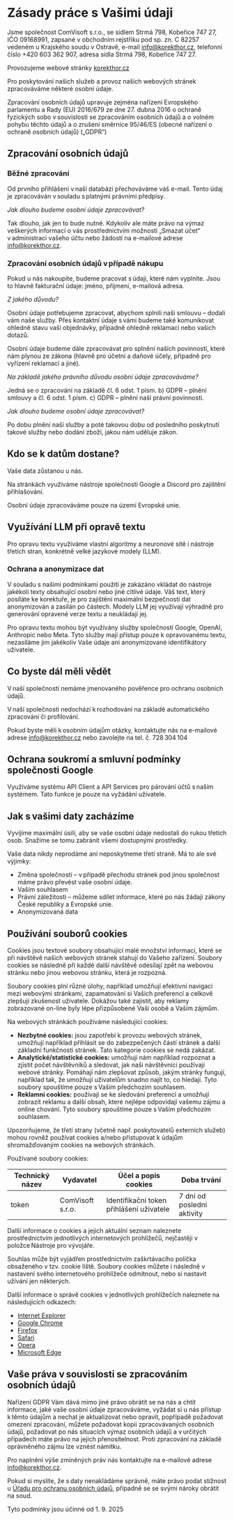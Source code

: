 # Zásady práce s Vašimi údaji

Jsme společnost ComVisoft s.r.o., se sídlem Strmá 798, Kobeřice 747 27, IČO 09168991, zapsané v obchodním rejstříku pod sp. zn. C 82257 vedeném u Krajského soudu v Ostravě, e-mail info@korekthor.cz, telefonní číslo +420 603 362 907, adresa sídla Strmá 798, Kobeřice 747 27.

Provozujeme webové stránky [korekthor.cz](https://www.korekthor.cz/)

Pro poskytování našich služeb a provoz našich webových stránek zpracováváme některé osobní údaje.

Zpracování osobních údajů upravuje zejména nařízení Evropského parlamentu a Rady (EU) 2016/679 ze dne 27. dubna 2016 o ochraně fyzických sobo v souvislosti se zpracováním osobních údajů a o volném pohybu těchto údajů a o zrušení směrnice 95/46/ES (obecné nařízení o ochraně osobních údajů) („GDPR“)

## Zpracování osobních údajů

### Běžné zpracování

Od prvního přihlášení v naší databázi přechováváme váš e-mail. Tento údaj je zpracováván v souladu s platnými právními předpisy.

_Jak dlouho budeme osobní údaje zpracovávat?_

Tak dlouho, jak jen to bude nutné. Kdykoliv ale máte právo na výmaz veškerých informací o vás prostřednictvím možnosti „Smazat účet“ v administraci vašeho účtu nebo žádostí na e-mailové adrese info@korekthor.cz.

### Zpracování osobních údajů v případě nákupu

Pokud u nás nakoupíte, budeme pracovat s údaji, které nám vyplníte. Jsou to hlavně fakturační údaje: jméno, příjmení, e-mailová adresa.

_Z jakého důvodu?_

Osobní údaje potřebujeme zpracovat, abychom splnili naši smlouvu – dodali vám naše služby. Přes kontaktní údaje s vámi budeme také komunikovat ohledně stavu vaší objednávky, případně ohledně reklamací nebo vašich dotazů.

Osobní údaje budeme dále zpracovávat pro splnění našich povinností, které nám plynou ze zákona (hlavně pro účetní a daňové účely, případně pro vyřízení reklamací a jiné).

_Na základě jakého právního důvodu osobní údaje zpracováváme?_

Jedná se o zpracování na základě čl. 6 odst. 1 písm. b) GDPR – plnění smlouvy a čl. 6 odst. 1 písm. c) GDPR – plnění naší právní povinnosti.

_Jak dlouho budeme osobní údaje zpracovávat?_

Po dobu plnění naší služby a poté takovou dobu od posledního poskytnutí takové služby nebo dodání zboží, jakou nám uděluje zákon.

## Kdo se k datům dostane?

Vaše data zůstanou u nás.

Na stránkách využíváme nástroje společností Google a Discord pro zajištění přihlašování.

Osobní údaje zpracováváme pouze na území Evropské unie.

## Využívání LLM při opravě textu
Pro opravu textu využíváme vlastní algoritmy a neuronové sítě i nástroje třetích stran, konkrétně velké jazykové modely (LLM).

### Ochrana a anonymizace dat
V souladu s našimi podmínkami použití je zakázáno vkládat do nástroje jakékoli texty obsahující osobní nebo jiné citlivé údaje. Váš text, který posíláte ke korektuře, je pro zajištění maximální bezpečnosti dat anonymizován a zasílán po částech. Modely LLM jej využívají výhradně pro generování opravené verze textu a neukládají jej.

Pro opravu textu mohou být využívány služby společností Google, OpenAI, Anthropic nebo Meta. Tyto služby mají přístup pouze k opravovanému textu, nezasíláme jim jakékoliv Vaše údaje ani anonymizované identifikátory uživatele.

## Co byste dál měli vědět

V naší společnosti nemáme jmenovaného pověřence pro ochranu osobních údajů.

V naší společnosti nedochází k rozhodování na základě automatického zpracování či profilování.

Pokud byste měli k osobním údajům otázky, kontaktujte nás na e-mailové adrese info@korekthor.cz nebo zavolejte na tel. č. 728 304 104

## Ochrana soukromí a smluvní podmínky společnosti Google

Využíváme systému API Client a API Services pro párování účtů s naším systémem. Tato funkce je pouze na vyžádání uživatele.

## Jak s vašimi daty zacházíme

Vyvíjíme maximální úsilí, aby se vaše osobní údaje nedostali do rukou třetích osob. Snažíme se tomu zabránit všemi dostupnými prostředky.

Vaše data nikdy neprodáme ani neposkytneme třetí straně. Má to ale své výjimky:

- Změna společnosti – v případě přechodu stránek pod jinou společnost máme právo převést vaše osobní údaje.
- Vaším souhlasem
- Právní záležitosti – můžeme sdílet informace, které po nás žádají zákony České republiky a Evropské unie.
- Anonymizovaná data

## Používání souborů cookies

Cookies jsou textové soubory obsahující malé množství informací, které se při návštěvě našich webových stránek stahují do Vašeho zařízení. Soubory cookies se následně při každé další návštěvě odesílají zpět na webovou stránku nebo jinou webovou stránku, která je rozpozná.

Soubory cookies plní různé úlohy, například umožňují efektivní navigaci mezi webovými stránkami, zapamatování si Vašich preferencí a celkově zlepšují zkušenost uživatele. Dokážou také zajistit, aby reklamy zobrazované on-line byly lépe přizpůsobené Vaší osobě a Vaším zájmům.

Na webových stránkách používáme následující cookies:

- **Nezbytné cookies:** jsou zapotřebí k provozu webových stránek, umožňují například přihlásit se do zabezpečených částí stránek a další základní funkčnosti stránek. Tato kategorie cookies se nedá zakázat.
- **Analytické/statistické cookies:** umožňují nám například rozpoznat a zjistit počet návštěvníků a sledovat, jak naši návštěvníci používají webové stránky. Pomáhají nám zlepšovat způsob, jakým stránky fungují, například tak, že umožňují uživatelům snadno najít to, co hledají. Tyto soubory spouštíme pouze s Vaším předchozím souhlasem.
- **Reklamní cookies:** používají se ke sledování preferencí a umožňují zobrazit reklamu a další obsah, které nejlépe odpovídají vašemu zájmu a online chování. Tyto soubory spouštíme pouze s Vaším předchozím souhlasem.

Upozorňujeme, že třetí strany (včetně např. poskytovatelů externích služeb) mohou rovněž používat cookies a/nebo přistupovat k údajům shromažďovaným cookies na webových stránkách.

Používané soubory cookies:

| Technický název | Vydavatel        | Účel a popis cookies                     | Doba trvání                |
| --------------- | ---------------- | ---------------------------------------- | -------------------------- |
| token           | ComVisoft s.r.o. | Identifikační token přihlášení uživatele | 7 dní od poslední aktivity |

Další informace o cookies a jejich aktuální seznam naleznete prostřednictvím jednotlivých internetových prohlížečů, nejčastěji v položce Nástroje pro vývojáře.

Souhlas může být vyjádřen prostřednictvím zaškrtávacího políčka obsaženého v tzv. cookie liště. Soubory cookies můžete i následně v nastavení svého internetového prohlížeče odmítnout, nebo si nastavit užívání jen některých.

Další informace o správě cookies v jednotlivých prohlížečích naleznete na následujících odkazech:

- [Internet Explorer](https://support.microsoft.com/cs-cz/help/17442/windows-internet-explorer-delete-manage-cookies)
- [Google Chrome](https://support.google.com/chrome/answer/95647?co=GENIE.Platform%3DDesktop&hl=cs)
- [Firefox](https://support.mozilla.org/cs/kb/povoleni-zakazani-cookies)
- [Safari](https://support.apple.com/cs-cz/guide/safari/sfri11471/mac)
- [Opera](https://help.opera.com/cs/latest/security-and-privacy/)
- [Microsoft Edge](https://docs.microsoft.com/cs-cz/sccm/compliance/deploy-use/browser-profiles)

## Vaše práva v souvislosti se zpracováním osobních údajů

Nařízení GDPR Vám dává mimo jiné právo obrátit se na nás a chtít informace, jaké vaše osobní údaje zpracováváme, vyžádat si u nás přístup k těmto údajům a nechat je aktualizovat nebo opravit, popřípadě požadovat omezení zpracování, můžete požadovat kopii zpracovávaných osobních údajů, požadovat po nás situacích výmaz osobních údajů a v určitých případech máte právo na jejich přenositelnost. Proti zpracování na základě oprávněného zájmu lze vznést námitku.

Pro naplnění výše zmíněných práv nás kontaktujte na e-mailové adrese info@korekthor.cz.

Pokud si myslíte, že s daty nenakládáme správně, máte právo podat stížnost u [Úřadu pro ochranu osobních údajů](https://www.uoou.cz/), případně se se svými nároky obrátit na soud.

Tyto podmínky jsou účinné od 1. 9. 2025
